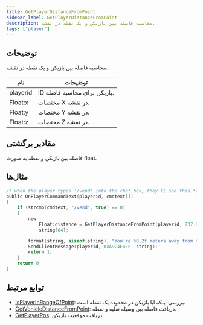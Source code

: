 ```yaml
---
title: GetPlayerDistanceFromPoint
sidebar_label: GetPlayerDistanceFromPoint
description: محاسبه فاصله بین بازیکن و یک نقطه در نقشه.
tags: ["player"]
---
```


## توضیحات

محاسبه فاصله بین بازیکن و یک نقطه در نقشه.

| نام     | توضیحات                                          |
| -------- | ---------------------------------------------------- |
| playerid | ID بازیکن برای محاسبه فاصله. |
| Float:x  | مختصات X در نقشه.                                |
| Float:y  | مختصات Y در نقشه.                                |
| Float:z  | مختصات Z در نقشه.                                |

## مقادیر برگشتی

فاصله بین بازیکن و نقطه به صورت float.

## مثال‌ها

```c
/* when the player types '/vend' into the chat box, they'll see this.*/
public OnPlayerCommandText(playerid, cmdtext[])
{
    if (strcmp(cmdtext, "/vend", true) == 0)
    {
        new
            Float:distance = GetPlayerDistanceFromPoint(playerid, 237.9, 115.6, 1010.2),
            string[64];

        format(string, sizeof(string), "You're %0.2f meters away from the vending machine.", distance);
        SendClientMessage(playerid, 0xA9C4E4FF, string);
        return 1;
    }
    return 0;
}
```

## توابع مرتبط

- [IsPlayerInRangeOfPoint](IsPlayerInRangeOfPoint): بررسی اینکه آیا بازیکن در محدوده یک نقطه است.
- [GetVehicleDistanceFromPoint](GetVehicleDistanceFromPoint): دریافت فاصله بین وسیله نقلیه و نقطه.
- [GetPlayerPos](GetPlayerPos): دریافت موقعیت بازیکن.